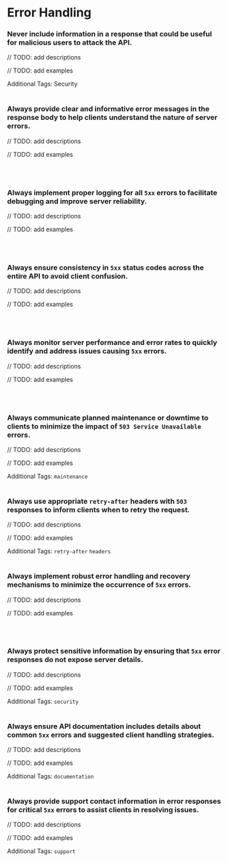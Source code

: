 # Error Handling


### Never include information in a response that could be useful for malicious users to attack the API.

// TODO: add descriptions

// TODO: add examples

Additional Tags: Security
<br><br>


### Always provide clear and informative error messages in the response body to help clients understand the nature of server errors.

// TODO: add descriptions

// TODO: add examples

<br><br>


### Always implement proper logging for all `5xx` errors to facilitate debugging and improve server reliability.

// TODO: add descriptions

// TODO: add examples

<br><br>


### Always ensure consistency in `5xx` status codes across the entire API to avoid client confusion.

// TODO: add descriptions

// TODO: add examples

<br><br>


### Always monitor server performance and error rates to quickly identify and address issues causing `5xx` errors.

// TODO: add descriptions

// TODO: add examples

<br><br>


### Always communicate planned maintenance or downtime to clients to minimize the impact of `503 Service Unavailable` errors.

// TODO: add descriptions

// TODO: add examples

Additional Tags: `maintenance`
<br><br>


### Always use appropriate `retry-after` headers with `503` responses to inform clients when to retry the request.

// TODO: add descriptions

// TODO: add examples

Additional Tags: `retry-after` `headers`
<br><br>


### Always implement robust error handling and recovery mechanisms to minimize the occurrence of `5xx` errors.

// TODO: add descriptions

// TODO: add examples

<br><br>


### Always protect sensitive information by ensuring that `5xx` error responses do not expose server details.

// TODO: add descriptions

// TODO: add examples

Additional Tags: `security`
<br><br>


### Always ensure API documentation includes details about common `5xx` errors and suggested client handling strategies.

// TODO: add descriptions

// TODO: add examples

Additional Tags: `documentation`
<br><br>


### Always provide support contact information in error responses for critical `5xx` errors to assist clients in resolving issues.

// TODO: add descriptions

// TODO: add examples

Additional Tags: `support`
<br><br>